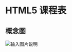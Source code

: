 # HTML5 课程表

## 概念图
![输入图片说明](https://gitee.com/uploads/images/2018/0305/173639_17caac05_1607414.png "屏幕截图.png")